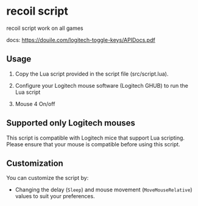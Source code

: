 # recoil script

recoil script work on all games

docs: https://douile.com/logitech-toggle-keys/APIDocs.pdf

## Usage

1. Copy the Lua script provided in the script file (src/script.lua).

2. Configure your Logitech mouse software (Logitech GHUB) to run the Lua script

3. Mouse 4 On/off


## Supported only Logitech mouses

This script is compatible with Logitech mice that support Lua scripting. Please ensure that your mouse is compatible before using this script.

## Customization

You can customize the script by:

- Changing the delay (`Sleep`) and mouse movement (`MoveMouseRelative`) values to suit your preferences.
